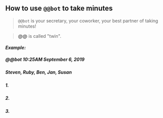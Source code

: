 ﻿## How to use `@@bot` to take minutes


>`@@bot` is your secretary, your coworker, your best partner of taking minutes!

>**@@** is called "twin".

#### *Example:*
##### @@bot 10:25AM September 6, 2019 
#####  Steven, Ruby, Ben, Jan, Susan
##### 1.
##### 2.
##### 3.


